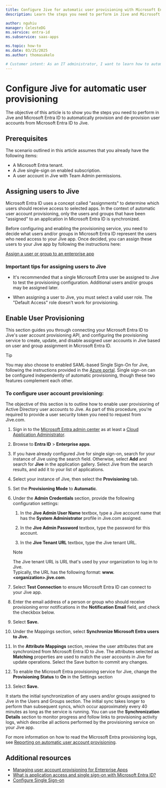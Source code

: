 ```yaml
---
title: Configure Jive for automatic user provisioning with Microsoft Entra ID
description: Learn the steps you need to perform in Jive and Microsoft Entra ID to automatically provision and de-provision user accounts from Microsoft Entra ID to Jive.

author: nguhiu
manager: CelesteDG
ms.service: entra-id
ms.subservice: saas-apps

ms.topic: how-to
ms.date: 03/25/2025
ms.author: thomasakelo

# Customer intent: As an IT administrator, I want to learn how to automatically provision and deprovision user accounts from Microsoft Entra ID to Jive so that I can streamline the user management process and ensure that users have the appropriate access to Jive.
---
```

# Configure Jive for automatic user provisioning

The objective of this article is to show you the steps you need to perform in Jive and Microsoft Entra ID to automatically provision and de-provision user accounts from Microsoft Entra ID to Jive.

## Prerequisites

The scenario outlined in this article assumes that you already have the following items:

*   A Microsoft Entra tenant.
*   A Jive single-sign on enabled subscription.
*   A user account in Jive with Team Admin permissions.

## Assigning users to Jive

Microsoft Entra ID uses a concept called "assignments" to determine which users should receive access to selected apps. In the context of automatic user account provisioning, only the users and groups that have been "assigned" to an application in Microsoft Entra ID is synchronized.

Before configuring and enabling the provisioning service, you need to decide what users and/or groups in Microsoft Entra ID represent the users who need access to your Jive app. Once decided, you can assign these users to your Jive app by following the instructions here:

[Assign a user or group to an enterprise app](~/identity/enterprise-apps/assign-user-or-group-access-portal.md)

### Important tips for assigning users to Jive

*   It's recommended that a single Microsoft Entra user be assigned to Jive to test the provisioning configuration. Additional users and/or groups may be assigned later.

*   When assigning a user to Jive, you must select a valid user role. The "Default Access" role doesn't work for provisioning.

## Enable User Provisioning

This section guides you through connecting your Microsoft Entra ID to Jive's user account provisioning API, and configuring the provisioning service to create, update, and disable assigned user accounts in Jive based on user and group assignment in Microsoft Entra ID.

> [!TIP]
> You may also choose to enabled SAML-based Single Sign-On for Jive, following the instructions provided in the [Azure portal](https://portal.azure.com). Single sign-on can be configured independently of automatic provisioning, though these two features complement each other.

### To configure user account provisioning:

The objective of this section is to outline how to enable user provisioning of Active Directory user accounts to Jive.
As part of this procedure, you're required to provide a user security token you need to request from Jive.com.

1. Sign in to the [Microsoft Entra admin center](https://entra.microsoft.com) as at least a [Cloud Application Administrator](~/identity/role-based-access-control/permissions-reference.md#cloud-application-administrator).
1. Browse to **Entra ID** > **Enterprise apps**.

1. If you have already configured Jive for single sign-on, search for your instance of Jive using the search field. Otherwise, select **Add** and search for **Jive** in the application gallery. Select Jive from the search results, and add it to your list of applications.

1. Select your instance of Jive, then select the **Provisioning** tab.

1. Set the **Provisioning Mode** to **Automatic**. 

1. Under the **Admin Credentials** section, provide the following configuration settings:
   
    1. In the **Jive Admin User Name** textbox, type a Jive account name that has the **System Administrator** profile in Jive.com assigned.
   
    1. In the **Jive Admin Password** textbox, type the password for this account.
   
    1. In the **Jive Tenant URL** textbox, type the Jive tenant URL.
      
      > [!NOTE]
      > The Jive tenant URL is URL that's used by your organization to log in to Jive.  
      > Typically, the URL has the following format: **www.\<organization\>.jive.com**.          

1. Select **Test Connection** to ensure Microsoft Entra ID can connect to your Jive app.

1. Enter the email address of a person or group who should receive provisioning error notifications in the **Notification Email** field, and check the checkbox below.

1. Select **Save.**

1. Under the Mappings section, select **Synchronize Microsoft Entra users to Jive.**

1. In the **Attribute Mappings** section, review the user attributes that are synchronized from Microsoft Entra ID to Jive. The attributes selected as **Matching** properties are used to match the user accounts in Jive for update operations. Select the Save button to commit any changes.

1. To enable the Microsoft Entra provisioning service for Jive, change the **Provisioning Status** to **On** in the Settings section

1. Select **Save.**

It starts the initial synchronization of any users and/or groups assigned to Jive in the Users and Groups section. The initial sync takes longer to perform than subsequent syncs, which occur approximately every 40 minutes as long as the service is running. You can use the **Synchronization Details** section to monitor progress and follow links to provisioning activity logs, which describe all actions performed by the provisioning service on your Jive app.

For more information on how to read the Microsoft Entra provisioning logs, see [Reporting on automatic user account provisioning](~/identity/app-provisioning/check-status-user-account-provisioning.md).

## Additional resources

* [Managing user account provisioning for Enterprise Apps](tutorial-list.md)
* [What is application access and single sign-on with Microsoft Entra ID?](~/identity/enterprise-apps/what-is-single-sign-on.md)
* [Configure Single Sign-on](jive-tutorial.md)
